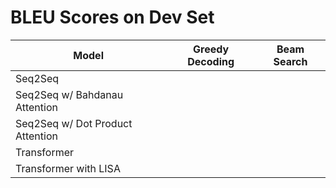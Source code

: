 # BLEU Scores on Dev Set

| Model                            	| Greedy Decoding 	| Beam Search  	|
|----------------------------------	|-----------------	|--------------	|
| Seq2Seq                          	|                 	|              	|
| Seq2Seq w/ Bahdanau Attention    	|                 	|              	|
| Seq2Seq w/ Dot Product Attention 	|                 	|              	|
| Transformer 	                    |                 	|              	|
| Transformer with LISA             |                   |               |
